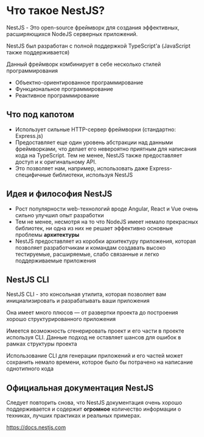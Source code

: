 # Что такое NestJS?

NestJS - Это open-source фреймворк для создания эффективных, расширяющихся NodeJS серверных
приложений.

NestJS был разработан с полной поддержкой TypeScript'а (JavaScript также поддерживается)

Данный фреймворк комбинирует в себе несколько стилей программирования

- Объектно-ориентированное программирование
- Функциональное программирование
- Реактивное программирование

## Что под капотом

- Использует сильные HTTP-сервер фреймворки (стандартно: Express.js)
- Предоставляет еще один уровень абстракции над данными фреймворками, что делает его
невероятно приятным для написания кода на TypeScript. Тем не менее, NestJS также предоставляет
  доступ и к оригинальному API.
- Это позволяет нам, например, использовать даже Express-специфичные библиотеки, используя
NestJS

## Идея и философия NestJS

- Рост популярности web-технологий вроде Angular, React и Vue очень сильно улучшил
опыт разработки
- Тем не менее, несмотря на то что NodeJS имеет немало прекрасных библиотек, ни одна из
них не решает эффективно основные проблемы **архитектуры**
- NestJS предоставляет из коробки архитектуру приложения, которая позволяет разработчикам и
командам создавать высоко тестируемые, расширяемые, слабо связанные и легко поддерживаемые приложения

## NestJS CLI

NestJS CLI - это консольная утилита, которая позволяет вам инициализировать и разрабатывать ваши
приложения

Она имеет много плюсов — от развертки проекта до построения хорошо структурированного приложения

Имеется возможность сгенерировать проект и его части в проекте используя CLI.
Данные подход не оставляет шансов для ошибок в рамках структуры проекта

Использование CLI для генерации приложений и его частей может сохранить немало времени, которое было
бы потрачено на написание однотипного кода

## Официальная документация NestJS

Следует повторить снова, что NestJS документация очень хорошо поддерживается и содержит
**огромное** количество информации о техниках, лучших практиках и реальных примерах.

https://docs.nestjs.com
